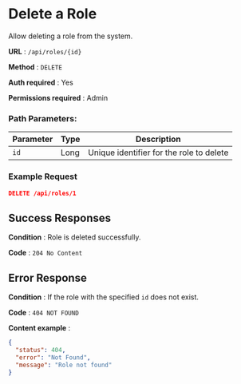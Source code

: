 # Delete a Role

Allow deleting a role from the system.

**URL** : `/api/roles/{id}`

**Method** : `DELETE`

**Auth required** : Yes

**Permissions required** : Admin

### Path Parameters:

| Parameter | Type | Description                              |
| --------- | ---- | ---------------------------------------- |
| `id`      | Long | Unique identifier for the role to delete |

### Example Request

```json
DELETE /api/roles/1
```

## Success Responses

**Condition** : Role is deleted successfully.

**Code** : `204 No Content`

## Error Response

**Condition** : If the role with the specified `id` does not exist.

**Code** : `404 NOT FOUND`

**Content example** :

```json
{
  "status": 404,
  "error": "Not Found",
  "message": "Role not found"
}
```

